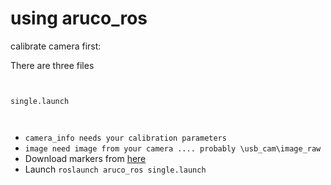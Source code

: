 # using aruco\_ros

calibrate camera first:



  
There are three files

```text
​
```

`single.launch`

```text
​
```

* `camera_info needs your calibration parameters`
* `image need image from your camera .... probably \usb_cam\image_raw`
* Download markers from [here](https://www.google.com/url?q=https://terpconnect.umd.edu/~jwelsh12/enes100/markergen.html&sa=D&source=hangouts&ust=1527022160359000&usg=AFQjCNHeeX8B02g09bn-HMjGZKdVxfNCKw)​
* Launch `roslaunch aruco_ros single.launch`

